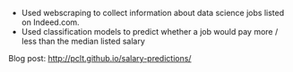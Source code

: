 - Used webscraping to collect information about data science jobs listed on Indeed.com.
- Used classification models to predict whether a job would pay more / less than the median listed salary

Blog post: http://pclt.github.io/salary-predictions/
